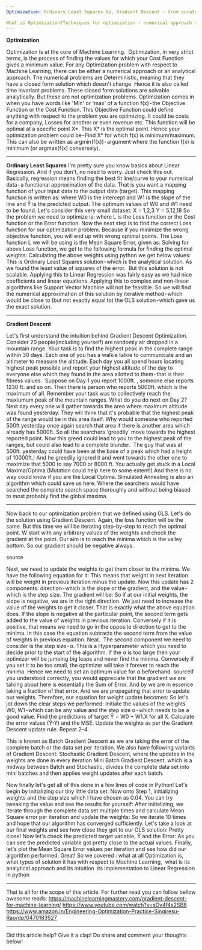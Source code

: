 ```yaml
---
Optimization: Ordinary Least Squares Vs. Gradient Descent - from scratch

What is Optimization?Techniques for optimization - numerical approach and iterative approach, and finally implementation in Python.
---
```


**Optimization**

Optimization is at the core of Machine Learning. 
Optimization, in very strict terms, is the process of finding the values for which your Cost Function gives a minimum value. For any Optimization problem with respect to Machine Learning, there can be either a numerical approach or an analytical approach. The numerical problems are Deterministic, meaning that they have a closed form solution which doesn't change. Hence it is also called time invariant problems. These closed form solutions are  solvable analytically. But these are not optimization problems.
Optimization comes in when you have words like 'Min' or 'max' of a function f(x) - the Objective Function or the Cost Function. This Objective Function could define anything with respect to the problem you are optimizing. It could be costs for a company, Losses for another or even revenue etc.
This function will be optimal at a specific point X*. This X* is the optimal point. Hence your optimization problem could be - Find X* for which f(x) is minimum/maximum. This can also be written as argmin(f(x)) - argument where the function f(x) is minimum (or argmax(f(x) conversely).


-----------------------------------------------------------------

**Ordinary Least Squares**
I'm pretty sure you know basics about Linear Regression. And if you don't, no need to worry. Just check this out. Basically, regression means finding the best fit line/curve to your numerical data - a functional approximation of the data. That is you want a mapping function of your input data to the output data (target). This mapping function is written as:
where W0 is the intercept and W1 is the slope of the line and Ŷ is the predicted output. The optimum values of W0 and W1 need to be found. Let's consider this very small dataset:
X = 1,2,3
Y = 5,12,18
So the problem we need to optimize is:
where L is the Loss function or the Cost function or the Error function. Now the next step is to find the correct Loss function for our optimization problem. Because if you minimize the wrong objective function, you will end up with wrong optimal points. The Loss function L we will be using is the Mean Square Error, given as:
Solving for above Loss function, we get to the following formula for finding the optimal weights:
Calculating the above weights using python we get below values:
This is Ordinary Least Squares solution - which is the analytical solution. As we found the least value of squares of the error. 
But this solution is not scalable. Applying this to Linear Regression was fairly easy as we had nice coefficients and linear equations. Applying this to complex and non-linear algorithms like Support Vector Machine will not be feasible. So we will find the numerical approximation of this solution by iterative method - which would be close to (but not exactly equal to) the OLS solution - which gave us the exact solution.


-------------------------------------------------------------------------------

**Gradient Descent**

Let's first understand the intuition behind Gradient Descent Optimization. Consider 20 people(including yourself) are randomly air dropped in a mountain range. Your task is to find the highest peak in the complete range within 30 days. Each one of you has a walkie talkie to communicate and an altimeter to measure the altitude. Each day you all spend hours locating highest peak possible and report your highest altitude of the day to everyone else which they found in the area allotted to them - that is their fitness values. 
Suppose on Day 1 you report 1000ft. , someone else reports 1230 ft. and so on. Then there is person who reports 5000ft. which is the maximum of all. Remember your task was to collectively reach the maxiumum peak of the mountain ranges. What do you do next on Day 2?Next day every one will gather towards the area where maximum altitude was found yesterday. They will think that it's probable that the highest peak of the range would be in this area itself. Why would someone who reported 500ft yesterday once again search that area if there is another area which already has 5000ft. So all the searchers 'greedily' move towards the highest reported point. Now this greed could lead to you to the highest peak of the ranges, but could also lead to a complete blunder. 
The guy that was at 500ft. yesterday could have been at the base of a peak which had a height of 10000ft.! And he greedily ignored it and went towards the other one to maximize that 5000 to say 7000 or 8000 ft. You actually get stuck in a Local Maxima/Optima (Mutation could help here to some extent!).And there is no way could know if you are the Local Optima.
Simulated Annealing is also an algorithm which could save us here. Where the searchers would have searched the complete search space thoroughly and without being biased to most probably find the global maxima.


---

Now back to our optimization problem that we defined using OLS. Let's do the solution using Gradient Descent. Again, the loss function will be the same. But this time we will be iterating step-by-step to reach the optimal point. W start with any arbitrary values of the weights and check the gradient at the point. Our aim is to reach the minima which is the valley bottom. So our gradient should be negative always.

source

Next, we need to update the weights to get them closer to the minima. We have the following equation for it:
This means that weight in next iteration will be weight in previous iteration minus the update. Now this update has 2 components: direction - which is the slope or the gradient, and the value - which is the step size. The gradient will be:
So if at our initial weights, the slope is negative, we are in the right direction. We just need to increase the value of the weights to get it closer. That is exactly what the above equation does. If the slope is negative at the particular point, the second term gets added to the value of weights in previous iteration. Conversely if it is positive, that means we need to go in the opposite direction to get to the minima. In this case the equation subtracts the second term from the value of weights in previous equation. Neat. 
The second component we need to consider is the step size - α. This is a Hyperparameter which you need to decide prior to the start of the algorithm. If the α is too large then your optimizer will be jumping big leaps and never find the minima. Conversely if you set it to be too small, the optimizer will take it forever to reach the minima. Hence we need to set an optimum value for α beforehand.
sourceIf you understood correctly, you would appreciate that the gradient we are talking about here is essentially the Sum of Error. And by we are in essence taking a fraction of that error. And we are propagating that error to update our weights.
Therefore, our equation for weight update becomes:
So let's jot down the clear steps we performed:
Initiate the values of the weights W0, W1 - which can be any value and the step size α - which needs to be a good value.
Find the predictions of target Ŷ = W0 + W1.X for all X.
Calculate the error values (Ŷ-Y) and the MSE.
Update the weights as per the Gradient Descent update rule.
Repeat 2–4.

This is known as Batch Gradient Descent as we are taking the error of the complete batch or the data set per iteration. We also have following variants of Gradient Descent:
Stochastic Gradient Descent, where the updates in the weights are done in every iteration
Mini Batch Gradient Descent, which is a midway between Batch and Stochastic, divides the complete data set into mini batches and then applies weight updates after each batch.

Now finally let's get all of this done in a few lines of code in Python!
Let's begin by initializing our tiny little data set:
Now onto Step 1, initializing weights and the step size which I have chosen as 0.04. You can try tweaking the value and see the results for yourself:
After initializing, we iterate through the complete data set multiple times and calculate Mean Square error per iteration and update the weights:
So we iterate 10 times and hope that our algorithm has converged sufficiently. Let's take a look at our final weights and see how close they got to our OLS solution:
Pretty close! Now let's check the predicted target variable, Ŷ and the Error:
As you can see the predicted variable got pretty close to the actual values. Finally, let's plot the Mean Square Error values per iteration and see how did our algorithm performed:
Great! So we covered :
what at all Optimization is, 
what types of solution it has with respect to Machine Learning, 
what is its analytical approach and its intuition 
its implementation to Linear Regression in python 



---

That is all for the scope of this article. For further read you can follow bellow awesome reads:
https://machinelearningmastery.com/gradient-descent-for-machine-learning/
https://www.youtube.com/watch?v=sDv4f4s2SB8
https://www.amazon.in/Engineering-Optimization-Practice-Singiresu-Rao/dp/0470183527



---

Did this article help? Give it a clap! Do share and comment your thoughts below!
